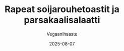 ---
title: "Rapeat soijarouhetoastit ja parsakaalisalaatti"
image: "https://vegaanibotti.lauravuo.me/2025/08/2025-08-07_small.png"
date: 2025-08-07
receipt_url: "https://vegaanihaaste.fi/reseptit/rapeat-soijarouhetoastit-ja-parsakaalisalaatti"
author: "Vegaanihaaste"
---